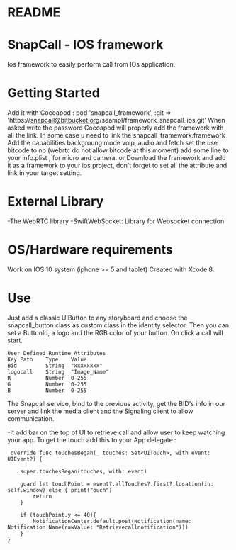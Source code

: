 # README #
# SnapCall - IOS framework #

Ios framework to easily perform call from IOs application.

# Getting Started #

Add it with Cocoapod :
	pod 'snapcall_framework', :git => 'https://snapcall@bitbucket.org/seampl/framework_snapcall_ios.git'
When asked write the password
Cocoapod will properly add the framework with all the link. In some case u need to link the snapcall_framework.framework
Add the capabilities backgroung mode voip, audio and fetch
set the use bitcode to no (webrtc do not allow bitcode at this moment)
add some line to your info.plist , for micro and camera.
or
Download the framework and add it as a framework to your ios project, don't forget to set all the attribute and link in your target setting.


# External Library #
-The WebRTC library
-SwiftWebSocket: Library for  Websocket connection

# OS/Hardware requirements #
Work on IOS 10 system (iphone >= 5 and tablet)
Created with Xcode 8.

# Use #
Just add a classic UIButton to any storyboard and choose the snapcall_button class as custom class in the identity selector.
Then you can set a ButtonId, a logo and the RGB color of your button.
On click a call will start.

	User Defined Runtime Attributes
	Key Path	Type	Value
	Bid 		String	"xxxxxxxx"
	logocall	String	"Image_Name"
	R			Number  0-255
	G			Number	0-255
	B			Number	0-255


The Snapcall service, bind to the previous activity, get the BID's info in our server and link the media client and the Signaling client to allow communication.

-It add bar on the top of UI to retrieve call and allow user to keep watching your app. To get the touch add this to your App delegate :
	 
	 override func touchesBegan(_ touches: Set<UITouch>, with event: UIEvent?) {
        
        super.touchesBegan(touches, with: event)
        
        guard let touchPoint = event?.allTouches?.first?.location(in: self.window) else { print("ouch")
            return
        }
        
        if (touchPoint.y <= 40){
            NotificationCenter.default.post(Notification(name: Notification.Name(rawValue: "Retrievecallnotification")))
        } 
    }